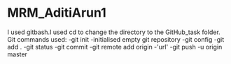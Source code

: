 # MRM_AditiArun1
I used gitbash.I used cd to change the directory to the GitHub_task folder. Git commands used:
-git init -initialised empty git repository
-git config -git add .
-git status 
-git commit 
-git remote add origin -'url'
-git push -u origin master
